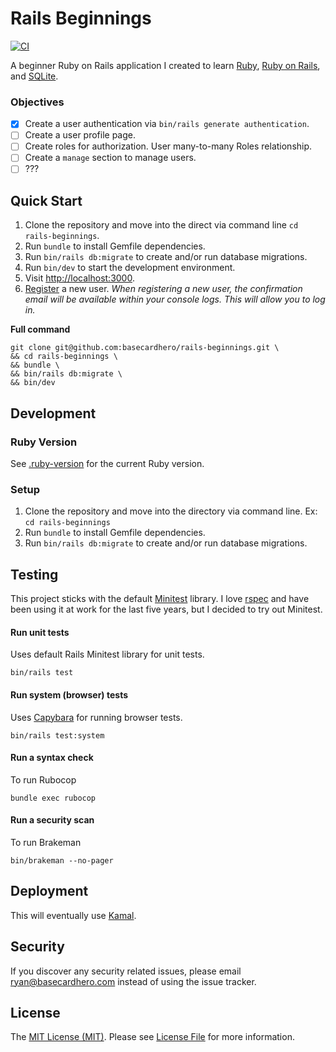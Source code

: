 # Rails Beginnings

[![CI](https://github.com/basecardhero/rails-beginnings/actions/workflows/ci.yml/badge.svg)](https://github.com/basecardhero/rails-beginnings/actions/workflows/ci.yml)

A beginner Ruby on Rails application I created to learn [Ruby](https://www.ruby-lang.org/en/), [Ruby on Rails](https://rubyonrails.org/), and [SQLite](https://www.sqlite.org/index.html).

### Objectives
- [X] Create a user authentication via `bin/rails generate authentication`.
- [ ] Create a user profile page.
- [ ] Create roles for authorization. User many-to-many Roles relationship.
- [ ] Create a `manage` section to manage users.
- [ ] ???

## Quick Start

1. Clone the repository and move into the direct via command line `cd rails-beginnings`.
1. Run `bundle` to install Gemfile dependencies.
1. Run `bin/rails db:migrate` to create and/or run database migrations.
1. Run `bin/dev` to start the development environment.
1. Visit [http://localhost:3000](http://localhost:3000).
1. [Register](http://localhost:3000/registrations/new) a new user. _When registering a new user, the confirmation email will be available within your console logs. This will allow you to log in._

**Full command**
```
git clone git@github.com:basecardhero/rails-beginnings.git \
&& cd rails-beginnings \
&& bundle \
&& bin/rails db:migrate \
&& bin/dev
```

## Development

### Ruby Version

See [.ruby-version](.ruby-version) for the current Ruby version.

### Setup

1. Clone the repository and move into the directory via command line. Ex: `cd rails-beginnings`
1. Run `bundle` to install Gemfile dependencies.
1. Run `bin/rails db:migrate` to create and/or run database migrations.

## Testing

This project sticks with the default [Minitest](https://guides.rubyonrails.org/testing.html) library. I love [rspec](https://rspec.info/) and have been using it at work for the last five years, but I decided to try out Minitest.

#### Run unit tests
Uses default Rails Minitest library for unit tests.
```
bin/rails test
```

#### Run system (browser) tests
Uses [Capybara](https://github.com/teamcapybara/capybara) for running browser tests.
```
bin/rails test:system
```

#### Run a syntax check
To run Rubocop
```
bundle exec rubocop
```

#### Run a security scan
To run Brakeman
```
bin/brakeman --no-pager
```

## Deployment

This will eventually use [Kamal](https://kamal-deploy.org/).

## Security

If you discover any security related issues, please email ryan@basecardhero.com instead of using the issue tracker.

## License

The [MIT License (MIT)](https://opensource.org/license/MIT). Please see [License File](LICENSE) for more information.
